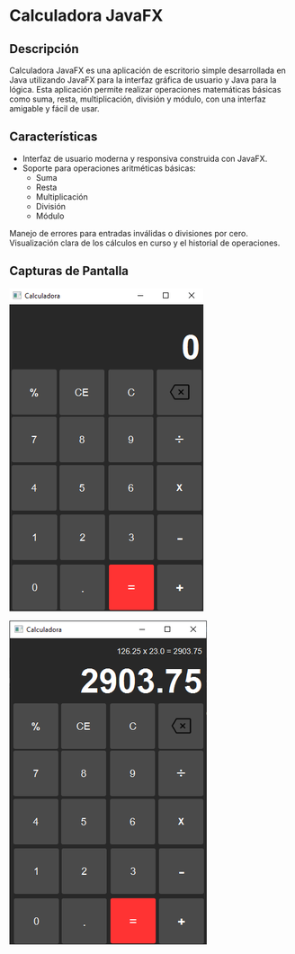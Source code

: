 # Calculadora JavaFX

## Descripción
Calculadora JavaFX es una aplicación de escritorio simple desarrollada en Java utilizando JavaFX para la interfaz gráfica de usuario y Java para la lógica. Esta aplicación permite realizar operaciones matemáticas básicas como suma, resta, multiplicación, división y módulo,
con una interfaz amigable y fácil de usar.

## Características
-  Interfaz de usuario moderna y responsiva construida con JavaFX.
-  Soporte para operaciones aritméticas básicas:
    - Suma
    - Resta
    - Multiplicación
    - División
    - Módulo
 
Manejo de errores para entradas inválidas o divisiones por cero.
Visualización clara de los cálculos en curso y el historial de operaciones.

## Capturas de Pantalla
![](img/img1.png)

![](img/img2.png)
